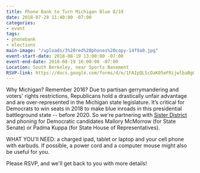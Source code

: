 ```yaml
---
title: Phone Bank to Turn Michigan Blue 8/19
date: 2018-07-28 11:40:00 -07:00
categories:
- event
tags:
- phonebank
- elections
main-image: "/uploads/3%20red%20phones%20copy-14f9a0.jpg"
event-start-date: 2018-08-19 13:00:00 -07:00
event-end-date: 2018-08-19 16:00:00 -07:00
Location: South Berkeley, near Sports Basement
RSVP-link: https://docs.google.com/forms/d/e/1FAIpQLScOaK05eFRijwlbaBgO4TnI5SBgTrwR3RyF7vBgvv4hZrZ7BA/viewform
---
```


Why Michigan? Remember 2016? Due to partisan gerrymandering and voters' rights restrictions, Republicans hold a drastically unfair advantage and are over-represented in the Michigan state legislature. It’s critical for Democrats to win seats in 2018 to make blue inroads in this presidential battleground state -- before 2020. So we're partnering with [Sister District](https://www.sisterdistrict.com/teams/california/ca13) and phoning for Democratic candidates Mallory McMorrow (for State Senate) or Padma Kuppa (for State House of Representatives).

WHAT YOU'll NEED: a charged ipad, tablet or laptop and your cell phone with earbuds.  If possible, a power cord and a computer mouse might also be useful for you.

Please RSVP, and we'll get back to you with more details!